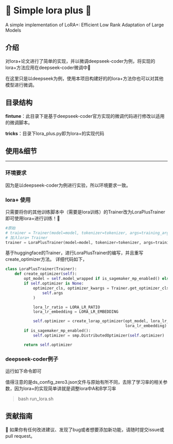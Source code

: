 # 🚀 Simple lora plus 🚀
A simple implementation of LoRA+: Efficient Low Rank Adaptation of Large Models
## 介绍
对lora+论文进行了简单的实现，并以微调deepseek-coder为例，将实现的lora+方法应用在deepseek-coder微调中🎉

在这里只是以deepseek为例，使用本项目构建好的的lora+方法你也可以对其他模型进行微调。

## 目录结构

**fintune**：此目录下是基于deepseek-coder官方实现的微调代码进行修改以适用的微调脚本。

**tricks**：目录下lora_plus.py即为lora+的实现代码

## 使用&细节

---
### 环境要求
因为是以deepseek-coder为例进行实验，所以环境要求一致。

### lora+ 使用
只需要将你的其他训练脚本中（需要是lora训练）的Trainer改为LoraPlusTrainer即可使用lora+进行训练！👋
```python
#原始
# trainer = Trainer(model=model, tokenizer=tokenizer, args=training_args, **data_module)
# 加入lora+ Trainer
trainer = LoraPlusTrainer(model=model, tokenizer=tokenizer, args=training_args, **data_module)
```

基于huggingface的Trainer，进行LoraPlusTrainer的编写，并且重写create_optimizer方法。
详细代码如下，

```python
class LoraPlusTrainer(Trainer):
    def create_optimizer(self):
        opt_model = self.model_wrapped if is_sagemaker_mp_enabled() else self.model
        if self.optimizer is None:
            optimizer_cls, optimizer_kwargs = Trainer.get_optimizer_cls_and_kwargs(
                self.args
            )

            lora_lr_ratio = LORA_LR_RATIO
            lora_lr_embedding = LORA_LR_EMBEDDING

            self.optimizer = create_lorap_optimizer(opt_model, lora_lr_ratio, optimizer_cls, optimizer_kwargs,
                                                    lora_lr_embedding)
        if is_sagemaker_mp_enabled():
            self.optimizer = smp.DistributedOptimizer(self.optimizer)

        return self.optimizer
```

### deepseek-coder例子
运行如下命令即可

值得注意的是ds_config_zero3.json文件与原始有所不同，去除了学习率的相关参数，因为lora+的实现简单讲就是调整lora中A和B学习率

> bash run_lora.sh


## 贡献指南
🤝 如果你有任何改进建议、发现了bug或者想要添加新功能，请随时提交issue或pull request。
